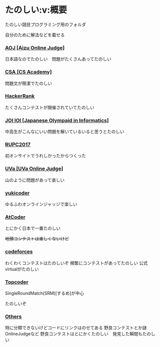 # たのしい\:v:概要

たのしい競技プログラミング用のフォルダ

自分のために解法などを載せる


### [AOJ [Aizu Online Judge]](http://judge.u-aizu.ac.jp/onlinejudge/index.jsp)

日本語なのでたのしい　問題がたくさんあってたのしい


### [CSA [CS Academy]](https://csacademy.com/)

問題文が簡潔でたのしい


### [HackerRank](https://www.hackerrank.com/)

たくさんコンテストが開催されていてたのしい


### [JOI IOI [Japanese Olympaid in Informatics]](https://www.ioi-jp.org/)

中高生がこんなにいい問題を解いているいると思うとたのしい

### [RUPC2017]()

初オンサイトでうれしかったからつくった

### [UVa [UVa Online Judge]](https://uva.onlinejudge.org/index.php)

山のように問題があって楽しい

### [yukicoder](https://yukicoder.me/)

ゆるふわオンラインジャッジで楽しい

### [AtCoder](https://atcoder.jp/)

とにかく日本で一番たのしい

~~地頭コンテストは楽しくないけど~~

### [codeforces](http://codeforces.com/)

わくわくコンテストはたのしいぞ
頻繁にコンテストがあってたのしい
公式virtualがたのしい

### [Topcoder](https://www.topcoder.com/my-dashboard)

SingleRoundMatch(SRM)[するめ]が中心

たのしいぞ

### [Others]()

特に分類できないけどコードにリンクはのせてある
野良コンテストとか謎OnlineJudgeなど
野良コンテストはとにかくたのしい　発見した瞬間もたのしい



